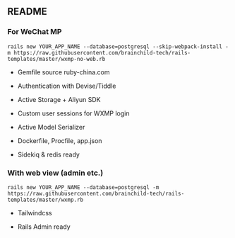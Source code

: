 ## README

### For WeChat MP

`rails new YOUR_APP_NAME --database=postgresql --skip-webpack-install -m https://raw.githubusercontent.com/brainchild-tech/rails-templates/master/wxmp-no-web.rb`

* Gemfile source ruby-china.com

* Authentication with Devise/Tiddle

* Active Storage + Aliyun SDK

* Custom user sessions for WXMP login

* Active Model Serializer

* Dockerfile, Procfile, app.json

* Sidekiq & redis ready

### With web view (admin etc.)

`rails new YOUR_APP_NAME --database=postgresql -m https://raw.githubusercontent.com/brainchild-tech/rails-templates/master/wxmp.rb`

* Tailwindcss

* Rails Admin ready


